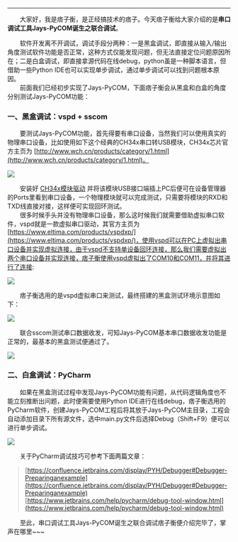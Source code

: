 ----

　　大家好，我是痞子衡，是正经搞技术的痞子。今天痞子衡给大家介绍的是**串口调试工具Jays-PyCOM诞生之联合调试**。  

　　软件开发离不开调试，调试手段分两种：一是黑盒调试，即直接从输入/输出角度测试软件功能是否正常，这种方式仅能发现问题，但无法直接定位问题原因所在；二是白盒调试，即直接拿源代码在线debug，python虽是一种脚本语言，但借助一些Python IDE也可以实现单步调试，通过单步调试可以找到问题根本原因。  
　　前面我们已经初步实现了Jays-PyCOM，下面痞子衡会从黑盒和白盒的角度分别测试Jays-PyCOM功能：  

### 一、黑盒调试：vspd + sscom
　　要测试Jays-PyCOM功能，首先得要有串口设备，当然我们可以使用真实的物理串口设备，比如使用如下这个经典的CH34x串口转USB模块，CH34x芯片官方主页为 [http://www.wch.cn/products/category/1.html](http://www.wch.cn/products/category/1.html)。  

<img src="http://henjay724.com/image/cnblogs/JaysPyCOM_test_ch340.PNG" style="zoom:100%" />

　　安装好 [CH34x模块驱动](http://www.wch.cn/products/CH341.html) 并将该模块USB接口端插上PC后便可在设备管理器的Ports里看到串口设备，一个物理模块就可以完成测试，只需要将模块的RXD和TXD线直接对接，这样便可实现回环测试。  
　　很多时候手头并没有物理串口设备，那么这时候我们就需要借助虚拟串口软件，vspd就是一款虚拟串口驱动，其官方主页为 [https://www.eltima.com/products/vspdxp/](https://www.eltima.com/products/vspdxp/)，使用vspd可以在PC上虚拟出串口设备并实现虚拟连接，由于vspd不支持单设备回环连接，那么我们需要虚拟出两个串口设备并实现连接，痞子衡使用vspd虚拟出了COM10和COM11，并将其进行了连接:  

<img src="http://henjay724.com/image/cnblogs/JaysPyCOM_test_vspd_device.PNG" style="zoom:100%" />

　　痞子衡选用的是vspd虚拟串口来测试，最终搭建的黑盒测试环境示意图如下：  

<img src="http://henjay724.com/image/cnblogs/JaysPyCOM_test_connection.PNG" style="zoom:100%" />

　　联合sscom测试串口数据收发，可知Jays-PyCOM基本串口数据收发功能是正常的，最基本的黑盒测试便通过了。  

<img src="http://henjay724.com/image/cnblogs/JaysPyCOM_test_txrx_with_sscom.PNG" style="zoom:100%" />

### 二、白盒调试：PyCharm
　　如果在黑盒测试过程中发现Jays-PyCOM功能有问题，从代码逻辑角度也不能立刻推断出问题，此时便需要使用Python IDE进行在线debug，痞子衡选用的PyCharm软件，创建Jays-PyCOM工程后将其放于Jays-PyCOM主目录，工程会自动添加目录下所有源文件，选中main.py文件后选择Debug（Shift+F9）便可以进行单步调试。  

<img src="http://henjay724.com/image/cnblogs/JaysPyCOM_test_pycharm_debug.PNG" style="zoom:100%" />

　　关于PyCharm调试技巧可参考下面两篇文章：  

> [https://confluence.jetbrains.com/display/PYH/Debugger#Debugger-Preparinganexample](https://confluence.jetbrains.com/display/PYH/Debugger#Debugger-Preparinganexample)
> [https://www.jetbrains.com/help/pycharm/debug-tool-window.html](https://www.jetbrains.com/help/pycharm/debug-tool-window.html)

　　至此，串口调试工具Jays-PyCOM诞生之联合调试痞子衡便介绍完毕了，掌声在哪里~~~  



